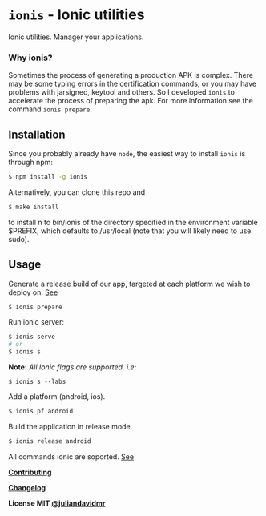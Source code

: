 # `ionis` - Ionic utilities

Ionic utilities. Manager your applications.

### **Why ionis?**
Sometimes the process of generating a production APK is complex. There may be some typing errors in the certification commands, or you may have problems with jarsigned, keytool and others. So I developed `ionis` to accelerate the process of preparing the apk. For more information see the command `ionis prepare`.


## Installation

Since you probably already have `node`, the easiest way to install `ionis` is through npm:

```sh
$ npm install -g ionis
```
Alternatively, you can clone this repo and

```sh
$ make install
```
to install n to bin/ionis of the directory specified in the environment variable $PREFIX, which defaults to /usr/local (note that you will likely need to use sudo).

## Usage

Generate a release build of our app, targeted at each platform we wish to deploy on. [See](http://ionicframework.com/docs/v1/guide/publishing.html)
```sh
$ ionis prepare
```

Run ionic server:
```sh
$ ionis serve
# or
$ ionis s
```
**Note:** _All Ionic flags are supported. i.e:_
```
$ ionis s --labs
```

Add a platform (android, ios).
```sh
$ ionis pf android
```

Build the application in release mode.
```sh
$ ionis release android
```

All commands ionic are soported. [See](https://ionicframework.com/docs/cli)

**[Contributing](./.github/CONTRIBUTING.md)**

**[Changelog](./.github/CHANGELOG.md)**

**License MIT [@juliandavidmr](https://github.com/juliandavidmr)**